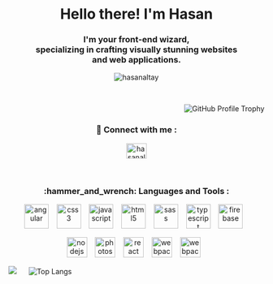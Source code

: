 <h1 align="center">Hello there! I'm Hasan</h1>
<h3 align="center">I'm your front-end wizard, <br> specializing in crafting visually stunning websites<br> and web applications.</h3>
<p align="center"><img src="https://komarev.com/ghpvc/?username=hasanaltay&label=Profile%20views&color=0e75b6&style=flat" alt="hasanaltay" /></p>

&nbsp;&nbsp;&nbsp;&nbsp;&nbsp;&nbsp;&nbsp;&nbsp;&nbsp;&nbsp;&nbsp;&nbsp;&nbsp;&nbsp;&nbsp;&nbsp;
&nbsp;&nbsp;&nbsp;&nbsp;&nbsp;&nbsp;&nbsp;&nbsp;&nbsp;&nbsp;&nbsp;&nbsp;&nbsp;&nbsp;&nbsp;&nbsp;

<img align="right" src="https://github-profile-trophy.vercel.app/?username=hasanaltay&theme=tokyonight&title=Commits,Follower,Stars&margin-w=15&margin-h=15&no-frame=true&no-bg=true" alt="GitHub Profile Trophy" />

&nbsp;&nbsp;&nbsp;&nbsp;&nbsp;&nbsp;&nbsp;&nbsp;&nbsp;&nbsp;&nbsp;&nbsp;&nbsp;&nbsp;&nbsp;&nbsp;
&nbsp;&nbsp;&nbsp;&nbsp;&nbsp;&nbsp;&nbsp;&nbsp;&nbsp;&nbsp;&nbsp;&nbsp;&nbsp;&nbsp;&nbsp;&nbsp;

<h3 align="center">📩 Connect with me :</h3>
  
<p align="center"><a href="https://linkedin.com/in/hasanaltay" target="blank">
<img align="center" src="https://raw.githubusercontent.com/rahuldkjain/github-profile-readme-generator/master/src/images/icons/Social/linked-in-alt.svg" alt="hasanaltay" height="30" width="40" />
</a></p>

&nbsp;&nbsp;&nbsp;&nbsp;&nbsp;&nbsp;&nbsp;&nbsp;&nbsp;&nbsp;&nbsp;&nbsp;&nbsp;&nbsp;&nbsp;&nbsp;

<h3 align="center"> :hammer_and_wrench: Languages and Tools :</h3>

<p align="center"> 
<a href="https://angular.io" target="_blank" rel="noreferrer"><img src="https://skills.thijs.gg/icons?i=angular&theme=dark" alt="angular" width="48" height="48" /></a> &nbsp;&nbsp;
<a href="https://www.w3schools.com/css/" target="_blank" rel="noreferrer"><img src="https://skills.thijs.gg/icons?i=css&theme=dark" alt="css3" width="48" height="48" /></a> &nbsp;&nbsp;
<a href="https://developer.mozilla.org/en-US/docs/Web/JavaScript" target="_blank" rel="noreferrer"> <img src="https://skills.thijs.gg/icons?i=javascript&theme=dark" alt="javascript" width="48" height="48" /></a> &nbsp;&nbsp;
<a href="https://www.w3.org/html/" target="_blank" rel="noreferrer"><img src="https://skills.thijs.gg/icons?i=html&theme=dark" alt="html5" width="48" height="48" /></a> &nbsp;&nbsp;
<a href="https://sass-lang.com" target="_blank" rel="noreferrer"><img src="https://skills.thijs.gg/icons?i=sass&theme=dark" alt="sass" width="48" height="48" /></a> &nbsp;&nbsp;
<a href="https://www.typescriptlang.org/" target="_blank" rel="noreferrer"><img src="https://skills.thijs.gg/icons?i=ts&theme=dark" alt="typescript" width="48" height="48" /></a> &nbsp;&nbsp;
<a href="https://firebase.google.com/" target="_blank" rel="noreferrer"><img src="https://skills.thijs.gg/icons?i=firebase&theme=dark" alt="firebase" width="48" height="48" /></a> &nbsp;&nbsp;
</p>

<p align="center"> 
<a href="https://nodejs.org" target="_blank" rel="noreferrer"><img src="https://skills.thijs.gg/icons?i=nodejs&theme=dark" alt="nodejs" width="40" height="40" /></a> &nbsp;&nbsp;
<a href="https://www.photoshop.com/en" target="_blank" rel="noreferrer"> <img src="https://skills.thijs.gg/icons?i=photoshop&theme=dark" alt="photoshop" width="40" height="40" /></a> &nbsp;&nbsp;
<a href="https://react.dev/" target="_blank" rel="noreferrer"><img src="https://skills.thijs.gg/icons?i=react&theme=dark" alt="react" width="40" height="40" /></a> &nbsp;&nbsp;
<a href="https://webpack.js.org" target="_blank" rel="noreferrer"><img src="https://skills.thijs.gg/icons?i=webpack&theme=dark" alt="webpack" width="40" height="40" /></a> &nbsp;&nbsp;
<a href="https://figma.com" target="_blank" rel="noreferrer"><img src="https://skills.thijs.gg/icons?i=figma&theme=dark" alt="webpack" width="40" height="40" /></a> &nbsp;&nbsp;
</p>

![](https://github-readme-stats.vercel.app/api?username=hasanaltay&show_icons=true&theme=transparent) &nbsp;&nbsp;&nbsp;&nbsp;
![Top Langs](https://github-readme-stats.vercel.app/api/top-langs/?username=hasanaltay&layout=donut&theme=transparent)
